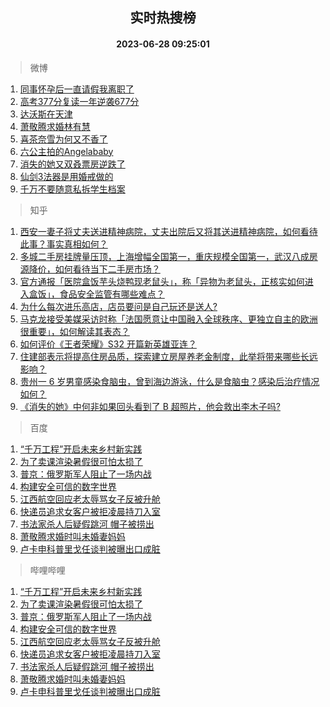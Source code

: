 <div align="center"><h2>实时热搜榜</h2><h4>2023-06-28 09:25:01</h4></div>

> 微博  

1. [同事怀孕后一直请假我离职了](https://s.weibo.com/weibo?q=%23%E5%90%8C%E4%BA%8B%E6%80%80%E5%AD%95%E5%90%8E%E4%B8%80%E7%9B%B4%E8%AF%B7%E5%81%87%E6%88%91%E7%A6%BB%E8%81%8C%E4%BA%86%23&t=31&band_rank=1&Refer=top)<br />
2. [高考377分复读一年逆袭677分](https://s.weibo.com/weibo?q=%23%E9%AB%98%E8%80%83377%E5%88%86%E5%A4%8D%E8%AF%BB%E4%B8%80%E5%B9%B4%E9%80%86%E8%A2%AD677%E5%88%86%23&t=31&band_rank=2&Refer=top)<br />
3. [达沃斯在天津](https://s.weibo.com/weibo?q=%23%E8%BE%BE%E6%B2%83%E6%96%AF%E5%9C%A8%E5%A4%A9%E6%B4%A5%23&t=31&band_rank=3&Refer=top)<br />
4. [萧敬腾求婚林有慧](https://s.weibo.com/weibo?q=%23%E8%90%A7%E6%95%AC%E8%85%BE%E6%B1%82%E5%A9%9A%E6%9E%97%E6%9C%89%E6%85%A7%23&t=31&band_rank=4&Refer=top)<br />
5. [喜茶奈雪为何又不香了](https://s.weibo.com/weibo?q=%23%E5%96%9C%E8%8C%B6%E5%A5%88%E9%9B%AA%E4%B8%BA%E4%BD%95%E5%8F%88%E4%B8%8D%E9%A6%99%E4%BA%86%23&t=31&band_rank=5&Refer=top)<br />
6. [六公主拍的Angelababy](https://s.weibo.com/weibo?q=%23%E5%85%AD%E5%85%AC%E4%B8%BB%E6%8B%8D%E7%9A%84Angelababy%23&t=31&band_rank=6&Refer=top)<br />
7. [消失的她又双叒票房逆跌了](https://s.weibo.com/weibo?q=%23%E6%B6%88%E5%A4%B1%E7%9A%84%E5%A5%B9%E5%8F%88%E5%8F%8C%E5%8F%92%E7%A5%A8%E6%88%BF%E9%80%86%E8%B7%8C%E4%BA%86%23&t=31&band_rank=7&Refer=top)<br />
8. [仙剑3法器是用婚戒做的](https://s.weibo.com/weibo?q=%23%E4%BB%99%E5%89%913%E6%B3%95%E5%99%A8%E6%98%AF%E7%94%A8%E5%A9%9A%E6%88%92%E5%81%9A%E7%9A%84%23&t=31&band_rank=8&Refer=top)<br />
9. [千万不要随意私拆学生档案](https://s.weibo.com/weibo?q=%23%E5%8D%83%E4%B8%87%E4%B8%8D%E8%A6%81%E9%9A%8F%E6%84%8F%E7%A7%81%E6%8B%86%E5%AD%A6%E7%94%9F%E6%A1%A3%E6%A1%88%23&t=31&band_rank=9&Refer=top)<br />

> 知乎  

1. [西安一妻子将丈夫送进精神病院，丈夫出院后又将其送进精神病院，如何看待此事？事实真相如何？](https://www.zhihu.com/question/608899147)<br />
2. [多城二手房挂牌量压顶，上海增幅全国第一，重庆规模全国第一，武汉八成房源降价，如何看待当下二手房市场？](https://www.zhihu.com/question/608945751)<br />
3. [官方通报「医院盒饭芋头烧鸭现老鼠头」，称「异物为老鼠头，正核实如何进入盒饭」，食品安全监管有哪些难点？](https://www.zhihu.com/question/609038262)<br />
4. [为什么每次进乐高店，店员要问是自己玩还是送人?](https://www.zhihu.com/question/579923538)<br />
5. [马克龙接受美媒采访时称「法国愿意让中国融入全球秩序、更独立自主的欧洲很重要」，如何解读其表态？](https://www.zhihu.com/question/608830423)<br />
6. [如何评价《王者荣耀》S32 开篇新英雄亚连？](https://www.zhihu.com/question/608317885)<br />
7. [住建部表示将提高住房品质，探索建立房屋养老金制度，此举将带来哪些长远影响？](https://www.zhihu.com/question/608976349)<br />
8. [贵州一 6 岁男童感染食脑虫，曾到海边游泳，什么是食脑虫？感染后治疗情况如何？](https://www.zhihu.com/question/608893347)<br />
9. [《消失的她》中何非如果回头看到了 B 超照片，他会救出李木子吗?](https://www.zhihu.com/question/608865471)<br />

> 百度  

1. [“千万工程”开启未来乡村新实践](https://www.baidu.com/s?wd=%E2%80%9C%E5%8D%83%E4%B8%87%E5%B7%A5%E7%A8%8B%E2%80%9D%E5%BC%80%E5%90%AF%E6%9C%AA%E6%9D%A5%E4%B9%A1%E6%9D%91%E6%96%B0%E5%AE%9E%E8%B7%B5&sa=fyb_news&rsv_dl=fyb_news)<br />
2. [为了卖课渲染暑假很可怕太损了](https://www.baidu.com/s?wd=%E4%B8%BA%E4%BA%86%E5%8D%96%E8%AF%BE%E6%B8%B2%E6%9F%93%E6%9A%91%E5%81%87%E5%BE%88%E5%8F%AF%E6%80%95%E5%A4%AA%E6%8D%9F%E4%BA%86&sa=fyb_news&rsv_dl=fyb_news)<br />
3. [普京：俄罗斯军人阻止了一场内战](https://www.baidu.com/s?wd=%E6%99%AE%E4%BA%AC%EF%BC%9A%E4%BF%84%E7%BD%97%E6%96%AF%E5%86%9B%E4%BA%BA%E9%98%BB%E6%AD%A2%E4%BA%86%E4%B8%80%E5%9C%BA%E5%86%85%E6%88%98&sa=fyb_news&rsv_dl=fyb_news)<br />
4. [构建安全可信的数字世界](https://www.baidu.com/s?wd=%E6%9E%84%E5%BB%BA%E5%AE%89%E5%85%A8%E5%8F%AF%E4%BF%A1%E7%9A%84%E6%95%B0%E5%AD%97%E4%B8%96%E7%95%8C&sa=fyb_news&rsv_dl=fyb_news)<br />
5. [江西航空回应老太辱骂女子反被升舱](https://www.baidu.com/s?wd=%E6%B1%9F%E8%A5%BF%E8%88%AA%E7%A9%BA%E5%9B%9E%E5%BA%94%E8%80%81%E5%A4%AA%E8%BE%B1%E9%AA%82%E5%A5%B3%E5%AD%90%E5%8F%8D%E8%A2%AB%E5%8D%87%E8%88%B1&sa=fyb_news&rsv_dl=fyb_news)<br />
6. [快递员追求女客户被拒凌晨持刀入室](https://www.baidu.com/s?wd=%E5%BF%AB%E9%80%92%E5%91%98%E8%BF%BD%E6%B1%82%E5%A5%B3%E5%AE%A2%E6%88%B7%E8%A2%AB%E6%8B%92%E5%87%8C%E6%99%A8%E6%8C%81%E5%88%80%E5%85%A5%E5%AE%A4&sa=fyb_news&rsv_dl=fyb_news)<br />
7. [书法家杀人后疑假跳河 帽子被捞出](https://www.baidu.com/s?wd=%E4%B9%A6%E6%B3%95%E5%AE%B6%E6%9D%80%E4%BA%BA%E5%90%8E%E7%96%91%E5%81%87%E8%B7%B3%E6%B2%B3+%E5%B8%BD%E5%AD%90%E8%A2%AB%E6%8D%9E%E5%87%BA&sa=fyb_news&rsv_dl=fyb_news)<br />
8. [萧敬腾求婚时叫未婚妻妈妈](https://www.baidu.com/s?wd=%E8%90%A7%E6%95%AC%E8%85%BE%E6%B1%82%E5%A9%9A%E6%97%B6%E5%8F%AB%E6%9C%AA%E5%A9%9A%E5%A6%BB%E5%A6%88%E5%A6%88&sa=fyb_news&rsv_dl=fyb_news)<br />
9. [卢卡申科普里戈任谈判被曝出口成脏](https://www.baidu.com/s?wd=%E5%8D%A2%E5%8D%A1%E7%94%B3%E7%A7%91%E6%99%AE%E9%87%8C%E6%88%88%E4%BB%BB%E8%B0%88%E5%88%A4%E8%A2%AB%E6%9B%9D%E5%87%BA%E5%8F%A3%E6%88%90%E8%84%8F&sa=fyb_news&rsv_dl=fyb_news)<br />

> 哔哩哔哩  

1. [“千万工程”开启未来乡村新实践](https://www.baidu.com/s?wd=%E2%80%9C%E5%8D%83%E4%B8%87%E5%B7%A5%E7%A8%8B%E2%80%9D%E5%BC%80%E5%90%AF%E6%9C%AA%E6%9D%A5%E4%B9%A1%E6%9D%91%E6%96%B0%E5%AE%9E%E8%B7%B5&sa=fyb_news&rsv_dl=fyb_news)<br />
2. [为了卖课渲染暑假很可怕太损了](https://www.baidu.com/s?wd=%E4%B8%BA%E4%BA%86%E5%8D%96%E8%AF%BE%E6%B8%B2%E6%9F%93%E6%9A%91%E5%81%87%E5%BE%88%E5%8F%AF%E6%80%95%E5%A4%AA%E6%8D%9F%E4%BA%86&sa=fyb_news&rsv_dl=fyb_news)<br />
3. [普京：俄罗斯军人阻止了一场内战](https://www.baidu.com/s?wd=%E6%99%AE%E4%BA%AC%EF%BC%9A%E4%BF%84%E7%BD%97%E6%96%AF%E5%86%9B%E4%BA%BA%E9%98%BB%E6%AD%A2%E4%BA%86%E4%B8%80%E5%9C%BA%E5%86%85%E6%88%98&sa=fyb_news&rsv_dl=fyb_news)<br />
4. [构建安全可信的数字世界](https://www.baidu.com/s?wd=%E6%9E%84%E5%BB%BA%E5%AE%89%E5%85%A8%E5%8F%AF%E4%BF%A1%E7%9A%84%E6%95%B0%E5%AD%97%E4%B8%96%E7%95%8C&sa=fyb_news&rsv_dl=fyb_news)<br />
5. [江西航空回应老太辱骂女子反被升舱](https://www.baidu.com/s?wd=%E6%B1%9F%E8%A5%BF%E8%88%AA%E7%A9%BA%E5%9B%9E%E5%BA%94%E8%80%81%E5%A4%AA%E8%BE%B1%E9%AA%82%E5%A5%B3%E5%AD%90%E5%8F%8D%E8%A2%AB%E5%8D%87%E8%88%B1&sa=fyb_news&rsv_dl=fyb_news)<br />
6. [快递员追求女客户被拒凌晨持刀入室](https://www.baidu.com/s?wd=%E5%BF%AB%E9%80%92%E5%91%98%E8%BF%BD%E6%B1%82%E5%A5%B3%E5%AE%A2%E6%88%B7%E8%A2%AB%E6%8B%92%E5%87%8C%E6%99%A8%E6%8C%81%E5%88%80%E5%85%A5%E5%AE%A4&sa=fyb_news&rsv_dl=fyb_news)<br />
7. [书法家杀人后疑假跳河 帽子被捞出](https://www.baidu.com/s?wd=%E4%B9%A6%E6%B3%95%E5%AE%B6%E6%9D%80%E4%BA%BA%E5%90%8E%E7%96%91%E5%81%87%E8%B7%B3%E6%B2%B3+%E5%B8%BD%E5%AD%90%E8%A2%AB%E6%8D%9E%E5%87%BA&sa=fyb_news&rsv_dl=fyb_news)<br />
8. [萧敬腾求婚时叫未婚妻妈妈](https://www.baidu.com/s?wd=%E8%90%A7%E6%95%AC%E8%85%BE%E6%B1%82%E5%A9%9A%E6%97%B6%E5%8F%AB%E6%9C%AA%E5%A9%9A%E5%A6%BB%E5%A6%88%E5%A6%88&sa=fyb_news&rsv_dl=fyb_news)<br />
9. [卢卡申科普里戈任谈判被曝出口成脏](https://www.baidu.com/s?wd=%E5%8D%A2%E5%8D%A1%E7%94%B3%E7%A7%91%E6%99%AE%E9%87%8C%E6%88%88%E4%BB%BB%E8%B0%88%E5%88%A4%E8%A2%AB%E6%9B%9D%E5%87%BA%E5%8F%A3%E6%88%90%E8%84%8F&sa=fyb_news&rsv_dl=fyb_news)<br />
